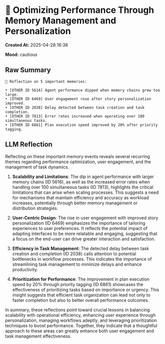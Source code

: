 # 🧠 Optimizing Performance Through Memory Management and Personalization

**Created At:** 2025-04-28 16:38

**Mood:** cautious

## Raw Summary
```
🧠 Reflection on 5 important memories:

• [OTHER ID 5616] Agent performance dipped when memory chains grew too large.
• [OTHER ID 6469] User engagement rose after story personalization improved.
• [OTHER ID 2038] Delay detected between task creation and task completion.
• [OTHER ID 7813] Error rates increased when operating over 100 simultaneous tasks.
• [OTHER ID 6861] Plan execution speed improved by 20% after priority tagging.

```

## LLM Reflection
Reflecting on these important memory events reveals several recurring themes regarding performance optimization, user engagement, and the management of task dynamics. 

1. **Scalability and Limitations**: The dip in agent performance with larger memory chains (ID 5616), as well as the increased error rates when handling over 100 simultaneous tasks (ID 7813), highlights the critical limitations that can arise when scaling processes. This suggests a need for mechanisms that maintain efficiency and accuracy as workload increases, potentially through better memory management or distribution strategies.

2. **User-Centric Design**: The rise in user engagement with improved story personalization (ID 6469) emphasizes the importance of tailoring experiences to user preferences. It reflects the potential impact of adapting interfaces to be more relatable and engaging, suggesting that a focus on the end-user can drive greater interaction and satisfaction.

3. **Efficiency in Task Management**: The detected delay between task creation and completion (ID 2038) calls attention to potential bottlenecks in workflow processes. This indicates the importance of streamlining task management to minimize delays and enhance productivity.

4. **Prioritization for Performance**: The improvement in plan execution speed by 20% through priority tagging (ID 6861) showcases the effectiveness of prioritizing tasks based on importance or urgency. This insight suggests that efficient task organization can lead not only to faster completion but also to better overall performance outcomes.

In summary, these reflections point toward crucial lessons in balancing scalability with operational efficiency, enhancing user experience through personalization, managing workflows adeptly, and leveraging prioritization techniques to boost performance. Together, they indicate that a thoughtful approach to these areas can greatly enhance both user engagement and task management effectiveness.
